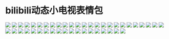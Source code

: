 # bilibili动态小电视表情包

![](https://cdn.jsdelivr.net/gh/2x-ercha/twikoo-magic@master/image/bilibili_tv_gif/doge.gif)
![](https://cdn.jsdelivr.net/gh/2x-ercha/twikoo-magic@master/image/bilibili_tv_gif/亲亲.gif)
![](https://cdn.jsdelivr.net/gh/2x-ercha/twikoo-magic@master/image/bilibili_tv_gif/偷笑.gif)
![](https://cdn.jsdelivr.net/gh/2x-ercha/twikoo-magic@master/image/bilibili_tv_gif/再见.gif)
![](https://cdn.jsdelivr.net/gh/2x-ercha/twikoo-magic@master/image/bilibili_tv_gif/发怒.gif)
![](https://cdn.jsdelivr.net/gh/2x-ercha/twikoo-magic@master/image/bilibili_tv_gif/发财.gif)
![](https://cdn.jsdelivr.net/gh/2x-ercha/twikoo-magic@master/image/bilibili_tv_gif/可爱.gif)
![](https://cdn.jsdelivr.net/gh/2x-ercha/twikoo-magic@master/image/bilibili_tv_gif/吐血.gif)
![](https://cdn.jsdelivr.net/gh/2x-ercha/twikoo-magic@master/image/bilibili_tv_gif/呆.gif)
![](https://cdn.jsdelivr.net/gh/2x-ercha/twikoo-magic@master/image/bilibili_tv_gif/呕吐.gif)
![](https://cdn.jsdelivr.net/gh/2x-ercha/twikoo-magic@master/image/bilibili_tv_gif/困.gif)
![](https://cdn.jsdelivr.net/gh/2x-ercha/twikoo-magic@master/image/bilibili_tv_gif/坏笑.gif)
![](https://cdn.jsdelivr.net/gh/2x-ercha/twikoo-magic@master/image/bilibili_tv_gif/大佬.gif)
![](https://cdn.jsdelivr.net/gh/2x-ercha/twikoo-magic@master/image/bilibili_tv_gif/大哭.gif)
![](https://cdn.jsdelivr.net/gh/2x-ercha/twikoo-magic@master/image/bilibili_tv_gif/委屈.gif)
![](https://cdn.jsdelivr.net/gh/2x-ercha/twikoo-magic@master/image/bilibili_tv_gif/害羞.gif)
![](https://cdn.jsdelivr.net/gh/2x-ercha/twikoo-magic@master/image/bilibili_tv_gif/尴尬.gif)
![](https://cdn.jsdelivr.net/gh/2x-ercha/twikoo-magic@master/image/bilibili_tv_gif/微笑.gif)
![](https://cdn.jsdelivr.net/gh/2x-ercha/twikoo-magic@master/image/bilibili_tv_gif/思考.gif)
![](https://cdn.jsdelivr.net/gh/2x-ercha/twikoo-magic@master/image/bilibili_tv_gif/惊吓.gif)
![](https://cdn.jsdelivr.net/gh/2x-ercha/twikoo-magic@master/image/bilibili_tv_gif/打脸.gif)
![](https://cdn.jsdelivr.net/gh/2x-ercha/twikoo-magic@master/image/bilibili_tv_gif/抓狂.gif)
![](https://cdn.jsdelivr.net/gh/2x-ercha/twikoo-magic@master/image/bilibili_tv_gif/抠鼻子.gif)
![](https://cdn.jsdelivr.net/gh/2x-ercha/twikoo-magic@master/image/bilibili_tv_gif/斜眼笑.gif)
![](https://cdn.jsdelivr.net/gh/2x-ercha/twikoo-magic@master/image/bilibili_tv_gif/无奈.gif)
![](https://cdn.jsdelivr.net/gh/2x-ercha/twikoo-magic@master/image/bilibili_tv_gif/晕.gif)
![](https://cdn.jsdelivr.net/gh/2x-ercha/twikoo-magic@master/image/bilibili_tv_gif/流汗.gif)
![](https://cdn.jsdelivr.net/gh/2x-ercha/twikoo-magic@master/image/bilibili_tv_gif/流鼻血.gif)
![](https://cdn.jsdelivr.net/gh/2x-ercha/twikoo-magic@master/image/bilibili_tv_gif/点赞.gif)
![](https://cdn.jsdelivr.net/gh/2x-ercha/twikoo-magic@master/image/bilibili_tv_gif/生气.gif)
![](https://cdn.jsdelivr.net/gh/2x-ercha/twikoo-magic@master/image/bilibili_tv_gif/生病.gif)
![](https://cdn.jsdelivr.net/gh/2x-ercha/twikoo-magic@master/image/bilibili_tv_gif/疑问.gif)
![](https://cdn.jsdelivr.net/gh/2x-ercha/twikoo-magic@master/image/bilibili_tv_gif/白眼.gif)
![](https://cdn.jsdelivr.net/gh/2x-ercha/twikoo-magic@master/image/bilibili_tv_gif/睡着.gif)
![](https://cdn.jsdelivr.net/gh/2x-ercha/twikoo-magic@master/image/bilibili_tv_gif/笑哭.gif)
![](https://cdn.jsdelivr.net/gh/2x-ercha/twikoo-magic@master/image/bilibili_tv_gif/腼腆.gif)
![](https://cdn.jsdelivr.net/gh/2x-ercha/twikoo-magic@master/image/bilibili_tv_gif/色.gif)
![](https://cdn.jsdelivr.net/gh/2x-ercha/twikoo-magic@master/image/bilibili_tv_gif/调皮.gif)
![](https://cdn.jsdelivr.net/gh/2x-ercha/twikoo-magic@master/image/bilibili_tv_gif/鄙视.gif)
![](https://cdn.jsdelivr.net/gh/2x-ercha/twikoo-magic@master/image/bilibili_tv_gif/闭嘴.gif)
![](https://cdn.jsdelivr.net/gh/2x-ercha/twikoo-magic@master/image/bilibili_tv_gif/难过.gif)
![](https://cdn.jsdelivr.net/gh/2x-ercha/twikoo-magic@master/image/bilibili_tv_gif/馋.gif)
![](https://cdn.jsdelivr.net/gh/2x-ercha/twikoo-magic@master/image/bilibili_tv_gif/黑人问号.gif)
![](https://cdn.jsdelivr.net/gh/2x-ercha/twikoo-magic@master/image/bilibili_tv_gif/鼓掌.gif)
